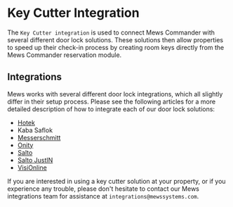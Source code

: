 # Key Cutter Integration

The `Key Cutter integration` is used to connect Mews Commander with several different door lock solutions. These solutions then allow properties to speed up their check-in process by creating room keys directly from the Mews Commander reservation module.

## Integrations

Mews works with several different door lock integrations, which all slightly differ in their setup process. Please see the following articles for a more detailed description of how to integrate each of our door lock solutions:

* [Hotek](hotek.md)
* Kaba Saflok
* [Messerschmitt](https://mews-systems.gitbook.io/guide/commander/settings/integrations/create-an-integration/facility-management/key-cutter-integration/messerschmitt)
* [Onity](onity.md)
* [Salto](salto.md)
* [Salto JustIN](https://mews-systems.gitbook.io/guide/commander/settings/integrations/create-an-integration/facility-management/key-cutter-integration/salto-justin)
* [VisiOnline](visionline.md)

If you are interested in using a key cutter solution at your property, or if you experience any trouble, please don't hesitate to contact our Mews integrations team for assistance at `integrations@mewssystems.com`.

